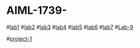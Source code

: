 # AIML-1739-
#[lab1](https://github.com/2303A51739/AIML-1739-/blob/main/AIML_assignment1.ipynb)
#[lab2](https://github.com/2303A51739/AIML-1739-/blob/main/AIML_ASSIGNMENT_2.ipynb)
#[lab3](https://github.com/2303A51739/AIML-1739-/blob/main/AIML_ASSIGNMENT_3.ipynb)
#[lab4](https://github.com/2303A51739/AIML-1739-/blob/main/AIML_ASSIGNMEN_4.ipynb)
#[lab5](https://github.com/2303A51739/AIML-1739-/blob/main/Aiml_assignment_5.ipynb)
#[lab6](https://github.com/2303A51739/AIML-1739-/blob/main/AIML_assignment_6.ipynb)
#[lab7](https://github.com/2303A51739/AIML-1739-/blob/main/Aiml_assignment7.ipynb)
#[Lab-9](https://github.com/2303A51739/AIML-1739-/blob/main/AIML_assignment_9.ipynb)





#[project-1](https://github.com/2303A51739/AIML-1739-/edit/main/README.md)
